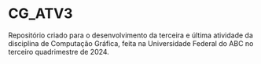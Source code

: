 # CG_ATV3
Repositório criado para o desenvolvimento da terceira e última atividade da disciplina de Computação Gráfica, feita na Universidade Federal do ABC no terceiro quadrimestre de 2024.
